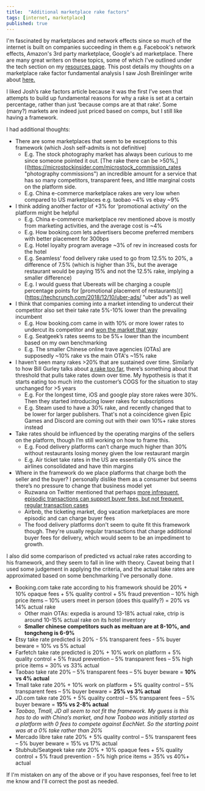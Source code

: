 ```yaml
---
title:  "Additional marketplace rake factors"
tags: [internet, marketplace]
published: true
---
```


I'm fascinated by marketplaces and network effects since so much of the internet is built on companies succeeding in them e.g. Facebook's network effects, Amazon's 3rd party marketplace, Google's ad marketplace. There are many great writers on these topics, some of which I've outlined under the tech section on my [resources page](https://www.leonlinsx.com/resources/ "resources"). This post details my thoughts on a marketplace rake factor fundamental analysis I saw Josh Breinlinger write about [here.](http://acrowdedspace.com/post/172383900012/marketplace-rake-factors "rake factors")

I liked Josh’s rake factors article because it was the first I’ve seen that attempts to build up fundamental reasons for why a rake is set at a certain percentage, rather than just ‘because comps are at that rake’. Some (many?) markets are indeed just priced based on comps, but I still like having a framework.
 
I had additional thoughts:
  * There are some marketplaces that seem to be exceptions to this framework (which Josh self-admits is not definitive)
    * E.g. The stock photography market has always been curious to me since someone pointed it out. [The rake there can be >50%,]((https://microstockinsider.com/microstock_commission_rates "photography commissions") an incredible amount for a service that has so many competitors, transparent fees, and little marginal costs on the platform side.
    * E.g. China e-commerce marketplace rakes are very low when compared to US marketplaces e.g. taobao ~4% vs ebay ~9%
  * I think adding another factor of +3% for ‘promotional activity’ on the platform might be helpful
    * E.g. China e-commerce marketplace rev mentioned above is mostly from marketing activities, and the average cost is ~4%
    * E.g. How booking.com lets advertisers become preferred members with better placement for 300bps
    * E.g. Hotel loyalty program average ~3% of rev in increased costs for the hotel
    * E.g. Seamless' food delivery rake used to go from 12.5% to 20%, a difference of 7.5% (which is
higher than 3%, but the average restaurant would be paying 15% and not the 12.5% rake, implying a smaller difference)
    * E.g. I would guess that Ubereats will be charging a couple percentage points for [promotional placement of restaurants](](https://techcrunch.com/2018/12/10/uber-ads/ "uber ads") as well
  * I think that companies coming into a market intending to undercut their competitor also set their take rate 5%-10% lower than the prevailing incumbent
    * E.g. How booking.com came in with 10% or more lower rates to undercut its competitor and [won the market that way](https://skift.com/2012/06/25/how-booking-com-conquered-world/ "OTA history")
    * E.g. Seatgeek’s rates seems to be 5%+ lower than the incumbent based on my own benchmarking
    * E.g. The smaller Chinese online trave agencies (OTAs) are supposedly ~10% rake vs the main OTA's ~15% rake
  * I haven’t seen many rakes >20% that are sustained over time. Similarly to how Bill Gurley talks about [a rake too far](http://abovethecrowd.com/2013/04/18/a-rake-too-far-optimal-platformpricing-strategy/ "optimal pricing strategy"), there’s something about that threshold that pulls take rates down over time. My hypothesis is that it starts eating too much into the customer’s COGS for the situation to stay unchanged for >5 years
    * E.g. For the longest time, iOS and google play store rakes were 30%. Then they started introducing lower rakes for subscriptions
    * E.g. Steam used to have a 30% rake, and recently changed that to be lower for larger publishers. That's not a coincidence given Epic Games and Discord are coming out with their own 10%+ rake stores instead
  * Take rates should be influenced by the operating margins of the sellers on the platform, though I’m still working on how to frame this. 
    * E.g. Food delivery platforms can’t charge much higher than 30% without restaurants losing money given the low restaurant margin
    * E.g. Air ticket take rates in the US are essentially 0% since the airlines consolidated and have thin margins
  * Where in the framework do we place platforms that charge both the seller and the buyer? I personally dislike them as a consumer but seems there’s no pressure to change that business model yet
    * Ruzwana on Twitter mentioned that perhaps [more infrequent, episodic transactions can support buyer fees, but not frequent, regular transaction cases](https://twitter.com/daveambrose/status/694921246799073280)
    * Airbnb, the ticketing market, dog vacation marketplaces are more episodic and can charge buyer fees
    * The food delivery platforms don't seem to quite fit this framework though. They're usually regular transactions that charge additional buyer fees for delivery, which would seem to be an impediment to growth. 
 
I also did some comparison of predicted vs actual rake rates according to his framework, and they seem to fall in line with theory. Caveat being that I used some judgement in applying the criteria, and the actual take rates are approximated based on some benchmarking I've personally done.

  * Booking.com take rate according to his framework should be 20% + 10% opaque fees + 5% quality control + 5% fraud prevention – 10% high price items – 10% users meet in person (does this qualify?) = 20% vs 14% actual rake
    * Other main OTAs: expedia is around 13-18% actual rake, ctrip is around 10-15% actual rake on its hotel inventory
    * **Smaller chinese competitors such as meituan are at 8-10%, and tongcheng is 6-9%**
  * Etsy take rate predicted is 20% - 5% transparent fees - 5% buyer beware = 10% vs 5% actual
  * Farfetch take rate predicted is 20% + 10% work on platform + 5% quality control + 5% fraud prevention – 5% transparent fees – 5% high price items = 30% vs 33% actual
  * Taobao take rate 20% – 5% transparent fees – 5% buyer beware = **10% vs 4% actual**
  * Tmall take rate 20% + 10% work on platform + 5% quality control – 5% transparent fees – 5% buyer beware = **25% vs 3% actual**
  * JD.com take rate 20% + 5% quality control – 5% transparent fees – 5% buyer beware = **15% vs 2-8% actual**
  * *Taobao, Tmall, JD all seem to not fit the framework. My guess is this has to do with China’s market, and how Taobao was initially started as a platform with 0 fees to compete against EachNet. So the starting point was at a 0% take rather than 20%*
  * Mercado libre take rate 20% + 5% quality control – 5% transparent fees – 5% buyer beware = 15% vs 17% actual
  * Stubhub/Seatgeek take rate 20% + 10% opaque fees + 5% quality control + 5% fraud prevention - 5% high price items = 35% vs 40%+ actual
  
If I'm mistaken on any of the above or if you have responses, feel free to let me know and I'll correct the post as needed.

